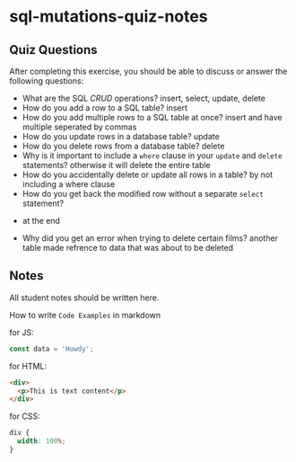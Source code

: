 # sql-mutations-quiz-notes

## Quiz Questions

After completing this exercise, you should be able to discuss or answer the following questions:

- What are the SQL _CRUD_ operations?
  insert, select, update, delete
- How do you add a row to a SQL table?
  insert
- How do you add multiple rows to a SQL table at once?
  insert and have multiple seperated by commas
- How do you update rows in a database table?
  update
- How do you delete rows from a database table?
  delete
- Why is it important to include a `where` clause in your `update` and `delete` statements?
  otherwise it will delete the entire table
- How do you accidentally delete or update all rows in a table?
  by not including a where clause
- How do you get back the modified row without a separate `select` statement?

* at the end

- Why did you get an error when trying to delete certain films?
  another table made refrence to data that was about to be deleted

## Notes

All student notes should be written here.

How to write `Code Examples` in markdown

for JS:

```javascript
const data = 'Howdy';
```

for HTML:

```html
<div>
  <p>This is text content</p>
</div>
```

for CSS:

```css
div {
  width: 100%;
}
```
